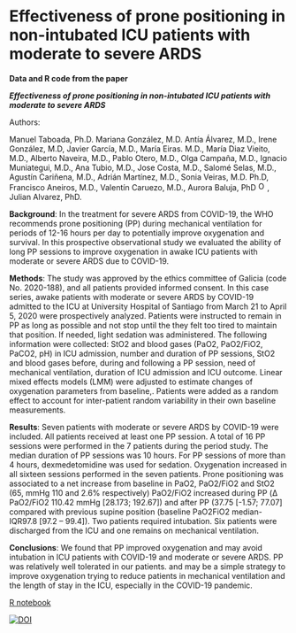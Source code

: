 # Effectiveness of prone positioning in non-intubated ICU patients with moderate to severe ARDS

**Data and R code from the paper**

***Effectiveness of prone positioning in non-intubated ICU patients with moderate to severe ARDS***

Authors:

Manuel Taboada, Ph.D. Mariana González, M.D. Antía Álvarez, M.D., Irene González, M.D, Javier García, M.D., María Eiras. M.D., María Diaz Vieito, M.D., Alberto Naveira, M.D., Pablo Otero, M.D., Olga Campaña, M.D., Ignacio Muniategui, M.D., Ana Tubio, M.D., Jose Costa, M.D., Salomé Selas, M.D., Agustín Cariñena, M.D., Adrián Martínez, M.D., Sonia Veiras, M.D. Ph.D, Francisco Aneiros, M.D., Valentín Caruezo, M.D., Aurora Baluja, PhD <a href="https://orcid.org/0000-0002-5204-0771" target="blank"><img src="https://members.orcid.org/sites/default/files/vector_iD_icon.svg" class="orcid" alt="ORCID" height="16"></a>, Julian Alvarez, PhD.

**Background**:
In the treatment for severe ARDS from COVID-19, the WHO recommends prone positioning (PP) during mechanical ventilation for periods of 12-16 hours per day to potentially improve oxygenation and survival. In this prospective observational study we evaluated the ability of long PP sessions to improve oxygenation in awake ICU patients with moderate or severe ARDS due to COVID-19.

**Methods**:
The study was approved by the ethics committee of Galicia (code No. 2020-188), and all patients provided informed consent. In this case series, awake patients with moderate or severe ARDS by COVID-19 admitted to the ICU at University Hospital of Santiago from March 21 to April 5, 2020 were prospectively analyzed. Patients were instructed to remain in PP as long as possible and not stop until the they felt too tired to maintain that position. If needed, light sedation was administered. The following information were collected: StO2 and blood gases (PaO2, PaO2/FiO2, PaCO2, pH) in ICU admission, number and duration of PP sessions, StO2 and blood gases before, during and following a PP session, need of mechanical ventilation, duration of ICU admission and ICU outcome. Linear mixed effects models (LMM) were adjusted to estimate changes of oxygenation parameters from baseline,. Patients were added as a random effect to account for inter-patient random variability in their own baseline measurements.

**Results**:
Seven patients with moderate or severe ARDS by COVID-19 were included. All patients received at least one PP session. A total of 16 PP sessions were performed in the 7 patients during the period study. The median duration of PP sessions was 10 hours. For PP sessions of more than 4 hours, dexmedetomidine was used for sedation. Oxygenation increased in all sixteen sessions performed in the seven patients. Prone positioning was associated to a net increase from baseline in PaO2, PaO2/FiO2 and StO2 (65, mmHg 110 and 2.6% respectively) PaO2/FiO2 increased during PP (Δ PaO2/FiO2 110.42 mmHg [28.173; 192.67]) and after PP (37.75 [-1.57; 77.07] compared with previous supine position (baseline PaO2FiO2 median-IQR97.8 [97.2 – 99.4]). Two patients required intubation. Six patients were discharged from the ICU and one remains on mechanical ventilation.

**Conclusions**:
We found that PP improved oxygenation and may avoid intubation in ICU patients with COVID-19 and moderate or severe ARDS. PP was relatively well tolerated in our patients. and may be a simple strategy to improve oxygenation trying to reduce patients in mechanical ventilation and the length of stay in the ICU, especially in the COVID-19 pandemic.

[R notebook](https://medicalc.github.io/prone_sars/)

[![DOI](https://zenodo.org/badge/DOI/10.5281/zenodo.3860013.svg)](https://doi.org/10.5281/zenodo.3860013)
